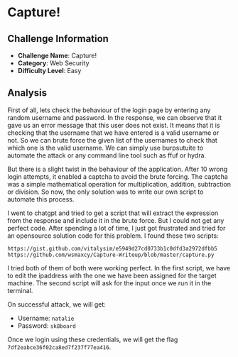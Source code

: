 # Capture!

## Challenge Information
- **Challenge Name**: Capture!
- **Category**: Web Security
- **Difficulty Level**: Easy

## Analysis

First of all, lets check the behaviour of the login page by entering any random username and password. In the response, we can observe that it gave us an error message that this user does not exist. It means that it is checking that the username that we have entered is a valid username or not. So we can brute force the given list of the usernames to check that which one is the valid username. We can simply use burpsutuite to automate the attack or any command line tool such as ffuf or hydra.

But there is a slight twist in the behaviour of the application. After 10 wrong login attempts, it enabled a captcha to avoid the brute forcing. The captcha was a simple mathematical operation for multiplication, addition, subtraction or division. So now, the only solution was to write our own script to automate this process.

I went to chatgpt and tried to get a script that will extract the expression from the response and include it in the brute force. But I could not get any perfect code. After spending a lot of time, I just got frustrated and tried for an opensource solution code for this problem. I found these two scripts:
```
https://gist.github.com/vitalysim/e5949d27cd0733b1c0dfd3a2972dfbb5
https://github.com/wsmaxcy/Capture-Writeup/blob/master/capture.py
```

I tried both of them of both were working perfect. In the first script, we have to edit the ipaddress with the one we have been assigned for the target machine. The second script will ask for the input once we run it in the terminal.

On successful attack, we will get:
- Username: `natalie`
- Password: `sk8board`

Once we login using these credentials, we will get the flag `7df2eabce36f02ca8ed7f237f77ea416`.
